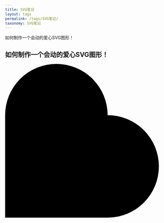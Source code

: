 ```yaml
---
title: SVG笔记
layout: tags
permalink: /tags/SVG笔记/
taxonomy: SVG笔记
---
```


如何制作一个会动的爱心SVG图形！
<!--more-->

## 如何制作一个会动的爱心SVG图形！

<svg class="heart-loader" xmlns:rdf="https://www.w3.org/1999/02/22-rdf-syntax-ns#" xmlns:svg="https://www.w3.org/2000/svg" xmlns="https://www.w3.org/2000/svg" xmlns:xlink="https://www.w3.org/1999/xlink" viewBox="0 0 90 90" version="1.1">
    <g class="heart-loader__group">
        <path class="heart-loader__square" stroke-width="1" fill="none" d="M0,30 0,90 60,90 60,30z" />
        <path class="heart-loader__circle m--left" stroke-width="1" fill="none" d="M60,60 a30,30 0 0,1 -60,0 a30,30 0 0,1 60,0" />
        <path class="heart-loader__circle m--right" stroke-width="1" fill="none" d="M60,60 a30,30 0 0,1 -60,0 a30,30 0 0,1 60,0" />
        <path class="heart-loader__heartPath" stroke-width="2" d="M60,30 a30,30 0 0,1 0,60 L0,90 0,30 a30,30 0 0,1 60,0" />
    </g>
</svg>
